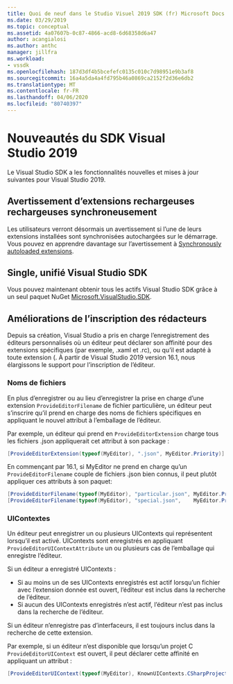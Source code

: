 ```yaml
---
title: Quoi de neuf dans le Studio Visuel 2019 SDK (fr) Microsoft Docs
ms.date: 03/29/2019
ms.topic: conceptual
ms.assetid: 4a07607b-0c87-4866-acd8-6d68358d6a47
author: acangialosi
ms.author: anthc
manager: jillfra
ms.workload:
- vssdk
ms.openlocfilehash: 187d3df4b5bcefefc0135c010c7d98951e9b3af8
ms.sourcegitcommit: 16a4a5da4a4fd795b46a0869ca2152f2d36e6db2
ms.translationtype: MT
ms.contentlocale: fr-FR
ms.lasthandoff: 04/06/2020
ms.locfileid: "80740397"
---
```

# <a name="whats-new-in-the-visual-studio-2019-sdk"></a>Nouveautés du SDK Visual Studio 2019

Le Visual Studio SDK a les fonctionnalités nouvelles et mises à jour suivantes pour Visual Studio 2019.

## <a name="synchronously-autoloaded-extensions-warning"></a>Avertissement d’extensions rechargeuses rechargeuses synchroneusement

Les utilisateurs verront désormais un avertissement si l’une de leurs extensions installées sont synchronisées autochargées sur le démarrage. Vous pouvez en apprendre davantage sur l’avertissement à [Synchronously autoloaded extensions](synchronously-autoloaded-extensions.md).

## <a name="single-unified-visual-studio-sdk"></a>Single, unifié Visual Studio SDK

Vous pouvez maintenant obtenir tous les actifs Visual Studio SDK grâce à un seul paquet NuGet [Microsoft.VisualStudio.SDK](https://www.nuget.org/packages/microsoft.visualstudio.sdk).

## <a name="editor-registration-enhancements"></a>Améliorations de l’inscription des rédacteurs

Depuis sa création, Visual Studio a pris en charge l’enregistrement des éditeurs personnalisés où un éditeur peut déclarer son affinité pour des extensions spécifiques (par exemple, .xaml et .rc), ou qu’il est adapté à toute extension (. À partir de Visual Studio 2019 version 16.1, nous élargissons le support pour l’inscription de l’éditeur.

### <a name="filenames"></a>Noms de fichiers

En plus d’enregistrer ou au lieu d’enregistrer la prise en charge d’une extension `ProvideEditorFilename` de fichier particulière, un éditeur peut s’inscrire qu’il prend en charge des noms de fichiers spécifiques en appliquant le nouvel attribut à l’emballage de l’éditeur.

Par exemple, un éditeur qui prend en `ProvideEditorExtension` charge tous les fichiers .json appliquerait cet attribut à son package :

```cs
[ProvideEditorExtension(typeof(MyEditor), ".json", MyEditor.Priority)]
```

En commençant par 16.1, si MyEditor ne prend en charge qu’un `ProvideEditorFilename` couple de fichiers .json bien connus, il peut plutôt appliquer ces attributs à son paquet:

```cs
[ProvideEditorFilename(typeof(MyEditor), "particular.json", MyEditor.Priority)]
[ProvideEditorFilename(typeof(MyEditor), "special.json",    MyEditor.Priority)]
```

### <a name="uicontexts"></a>UIContextes

Un éditeur peut enregistrer un ou plusieurs UIContexts qui représentent lorsqu’il est activé. UIContexts sont enregistrés en appliquant `ProvideEditorUIContextAttribute` un ou plusieurs cas de l’emballage qui enregistre l’éditeur.

Si un éditeur a enregistré UIContexts :

- Si au moins un de ses UIContexts enregistrés est actif lorsqu’un fichier avec l’extension donnée est ouvert, l’éditeur est inclus dans la recherche de l’éditeur.
- Si aucun des UIContexts enregistrés n’est actif, l’éditeur n’est pas inclus dans la recherche de l’éditeur.

Si un éditeur n’enregistre pas d’interfaceurs, il est toujours inclus dans la recherche de cette extension.

Par exemple, si un éditeur n’est disponible que lorsqu’un projet C `ProvideEditorUIContext` est ouvert, il peut déclarer cette affinité en appliquant un attribut :

```cs
[ProvideEditorUIContext(typeof(MyEditor), KnownUIContexts.CSharpProjectContext)]
```
